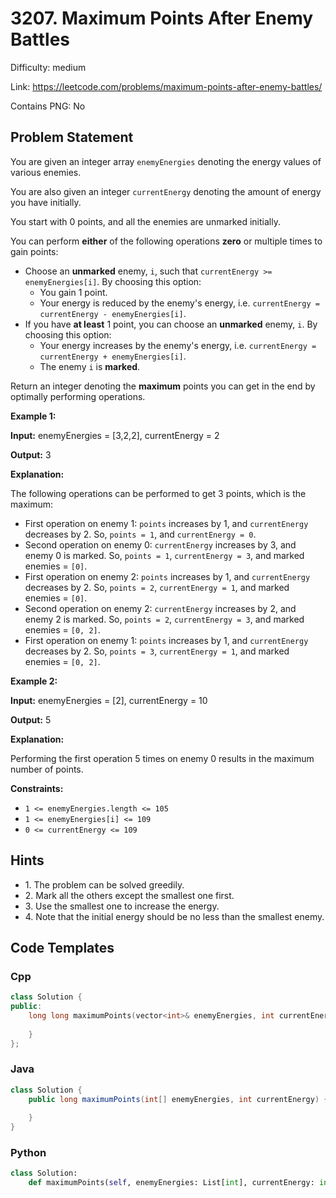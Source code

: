 # 3207. Maximum Points After Enemy Battles

Difficulty: medium

Link: https://leetcode.com/problems/maximum-points-after-enemy-battles/

Contains PNG: No

## Problem Statement

You are given an integer array `enemyEnergies` denoting the energy values of various enemies.

You are also given an integer `currentEnergy` denoting the amount of energy you have initially.

You start with 0 points, and all the enemies are unmarked initially.

You can perform **either** of the following operations **zero** or multiple times to gain points:

* Choose an **unmarked** enemy, `i`, such that `currentEnergy >= enemyEnergies[i]`. By choosing this option:
	+ You gain 1 point.
	+ Your energy is reduced by the enemy's energy, i.e. `currentEnergy = currentEnergy - enemyEnergies[i]`.
* If you have **at least** 1 point, you can choose an **unmarked** enemy, `i`. By choosing this option:
	+ Your energy increases by the enemy's energy, i.e. `currentEnergy = currentEnergy + enemyEnergies[i]`.
	+ The enemy `i` is **marked**.

Return an integer denoting the **maximum** points you can get in the end by optimally performing operations.

**Example 1:**

**Input:** enemyEnergies \= \[3,2,2], currentEnergy \= 2

**Output:** 3

**Explanation:**

The following operations can be performed to get 3 points, which is the maximum:

* First operation on enemy 1: `points` increases by 1, and `currentEnergy` decreases by 2\. So, `points = 1`, and `currentEnergy = 0`.
* Second operation on enemy 0: `currentEnergy` increases by 3, and enemy 0 is marked. So, `points = 1`, `currentEnergy = 3`, and marked enemies \= `[0]`.
* First operation on enemy 2: `points` increases by 1, and `currentEnergy` decreases by 2\. So, `points = 2`, `currentEnergy = 1`, and marked enemies \= `[0]`.
* Second operation on enemy 2: `currentEnergy` increases by 2, and enemy 2 is marked. So, `points = 2`, `currentEnergy = 3`, and marked enemies \= `[0, 2]`.
* First operation on enemy 1: `points` increases by 1, and `currentEnergy` decreases by 2\. So, `points = 3`, `currentEnergy = 1`, and marked enemies \= `[0, 2]`.

**Example 2:**

**Input:** enemyEnergies \= \[2], currentEnergy \= 10

**Output:** 5

**Explanation:** 

Performing the first operation 5 times on enemy 0 results in the maximum number of points.

**Constraints:**

* `1 <= enemyEnergies.length <= 105`
* `1 <= enemyEnergies[i] <= 109`
* `0 <= currentEnergy <= 109`

## Hints

- 1\. The problem can be solved greedily.
- 2\. Mark all the others except the smallest one first.
- 3\. Use the smallest one to increase the energy.
- 4\. Note that the initial energy should be no less than the smallest enemy.

## Code Templates

### Cpp
```cpp
class Solution {
public:
    long long maximumPoints(vector<int>& enemyEnergies, int currentEnergy) {
        
    }
};
```

### Java
```java
class Solution {
    public long maximumPoints(int[] enemyEnergies, int currentEnergy) {
        
    }
}
```

### Python
```python
class Solution:
    def maximumPoints(self, enemyEnergies: List[int], currentEnergy: int) -> int:
        
```

